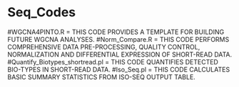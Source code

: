 # Seq_Codes
#WGCNA4PINTO.R = THIS CODE PROVIDES A TEMPLATE FOR BUILDING FUTURE WGCNA ANALYSES.
#Norm_Compare.R = THIS CODE PERFORMS COMPREHENSIVE DATA PRE-PROCESSING, QUALITY CONTROL, NORMALIZATION AND DIFFERENTIAL EXPRESSION OF SHORT-READ DATA.
#Quantify_Biotypes_shortread.pl = THIS CODE QUANTIFIES DETECTED BIO-TYPES IN SHORT-READ DATA. 
#Iso_Seq.pl = THIS CODE CALCULATES BASIC SUMMARY STATISTICS FROM ISO-SEQ OUTPUT TABLE.
